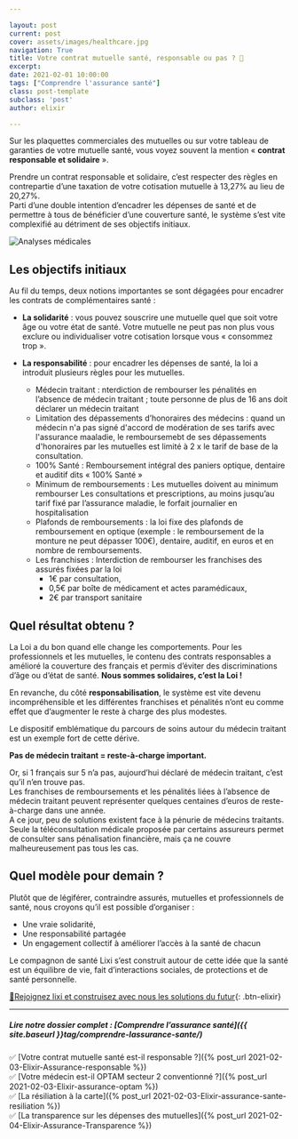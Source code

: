 ```yaml
---

layout: post
current: post
cover: assets/images/healthcare.jpg
navigation: True
title: Votre contrat mutuelle santé, responsable ou pas ? 🧐
excerpt: 
date: 2021-02-01 10:00:00
tags: ["Comprendre l'assurance santé"]
class: post-template
subclass: 'post'
author: elixir

---
```


Sur les plaquettes commerciales des mutuelles ou sur votre tableau de garanties de votre mutuelle santé, vous voyez souvent la mention « **contrat responsable et solidaire** ».

Prendre un contrat responsable et solidaire, c’est respecter des règles en contrepartie d’une taxation de votre cotisation mutuelle à 13,27% au lieu de 20,27%.  
Parti d’une double intention d’encadrer les dépenses de santé et de permettre à tous de bénéficier d’une couverture santé, le système s’est vite complexifié au détriment de ses objectifs initiaux.

![Analyses médicales]( https://live.staticflickr.com/7920/32971070788_ceff09976f_b.jpg)
 
## Les objectifs initiaux

Au fil du temps, deux notions importantes se sont dégagées pour encadrer les contrats de complémentaires santé :  
- **La solidarité** : vous pouvez souscrire une mutuelle quel que soit votre âge ou votre état de santé. Votre mutuelle ne peut pas non plus vous exclure ou individualiser votre cotisation lorsque vous « consommez trop ».

- **La responsabilité** : pour encadrer les dépenses de santé, la loi a introduit plusieurs règles pour les mutuelles.
    - Médecin traitant : nterdiction de rembourser les pénalités en l’absence de médecin traitant ; toute personne de plus de 16 ans doit déclarer un médecin traitant
    - Limitation des dépassements d’honoraires des médecins : quand un médecin n'a pas signé d'accord de modération de ses tarifs avec l'assurance maaladie, le remboursemebt de ses dépassements d'honoraires par les mutuelles est limité à 2 x le tarif de base de la consultation.
    - 100% Santé : Remboursement intégral des paniers optique, dentaire et auditif dits « 100% Santé » 
    - Minimum de remboursements : Les mutuelles doivent au minimum rembourser Les consultations et prescriptions, au moins jusqu’au tarif fixé par l’assurance maladie, le forfait journalier en hospitalisation
    - Plafonds de remboursements : la loi fixe des plafonds de remboursement en optique (exemple : le remboursement de la monture ne peut dépasser 100€), dentaire, auditif, en euros et en nombre de remboursements.
    - Les franchises : Interdiction de rembourser les franchises des assurés fixées par la loi
         - 1€ par consultation, 
         - 0,5€ par boîte de médicament et actes paramédicaux, 
         - 2€ par transport sanitaire

## Quel résultat obtenu ? 

La Loi a du bon quand elle change les comportements. Pour les professionnels et les mutuelles, le contenu des contrats responsables a amélioré la couverture des français et permis d’éviter des discriminations d’âge ou d’état de santé. **Nous sommes solidaires, c’est la Loi !**

En revanche, du côté **responsabilisation**, le système est vite devenu incompréhensible et les différentes franchises et pénalités n’ont eu comme effet que d’augmenter le reste à charge des plus modestes.  

Le dispositif emblématique du parcours de soins autour du médecin traitant est un exemple fort de cette dérive.   

**Pas de médecin traitant = reste-à-charge important.**

Or, si 1 français sur 5 n’a pas, aujourd’hui déclaré de médecin traitant, c’est qu’il n’en trouve pas.   
Les franchises de remboursements et les pénalités liées à l’absence de médecin traitant peuvent représenter quelques centaines d’euros de reste-à-charge dans une année.  
A ce jour, peu de solutions existent face à la pénurie de médecins traitants. Seule la téléconsultation médicale proposée par certains assureurs permet de consulter sans pénalisation financière, mais ça ne couvre malheureusement pas tous les cas.  

## Quel modèle pour demain ?
Plutôt que de légiférer, contraindre assurés, mutuelles et professionnels de santé, nous croyons qu’il est possible d’organiser :

-	Une vraie solidarité,
-	Une responsabilité partagée
-	Un engagement collectif à améliorer l’accès à la santé de chacun

Le compagnon de santé Lixi s’est construit autour de cette idée que la santé est un équilibre de vie, fait d’interactions sociales, de protections et de santé personnelle.


[🚎Rejoignez lixi et construisez avec nous les solutions du futur](https://www.heylixi.fr){: .btn-elixir}

---

##### Lire notre dossier complet : [Comprendre l’assurance santé]({{ site.baseurl }}tag/comprendre-lassurance-sante/)

✅ [Votre contrat mutuelle santé est-il responsable ?]({% post_url 2021-02-03-Elixir-Assurance-responsable %})  
✅ [Votre médecin est-il OPTAM secteur 2 conventionné ?]({% post_url 2021-02-03-Elixir-assurance-optam %})  
✅ [La résiliation à la carte]({% post_url 2021-02-03-Elixir-assurance-sante-resiliation %})  
✅ [La transparence sur les dépenses des mutuelles]({% post_url 2021-02-04-Elixir-Assurance-Transparence %})  

